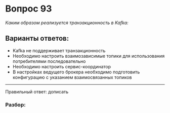 # Вопрос 93
_Каким образом реализуется транзакционность в Kafka:_

## Варианты ответов:

- Kafka не поддерживает транзакционность
- Необходимо настроить взаимозависимые топики для использования потребителями последовательно
- Необходимо настроить сервис-координатор
- В настройках ведущего брокера необходимо подготовить конфигурацию с указанием взаимосвязанных топиков

___

Правильный ответ: дописать

### Разбор: